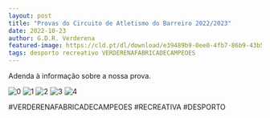 ```yaml
---
layout: post
title: "Provas do Circuito de Atletismo do Barreiro 2022/2023"
date: 2022-10-23
author: G.D.R. Verderena
featured-image: https://cld.pt/dl/download/e39489b9-0ee0-4fb7-86b9-43b59d646710/Adenda%20e%20Hor%C3%A1rio%20Corrida%20de%20S.%20Martinho%20G.%20D.%20R.%20Verderena%202022.23.%201.jpg
tags: desporto recreativo VERDERENAFABRICADECAMPEOES
---
```


Adenda à informação sobre a nossa prova.

![0](https://cld.pt/dl/download/e39489b9-0ee0-4fb7-86b9-43b59d646710/Adenda%20e%20Hor%C3%A1rio%20Corrida%20de%20S.%20Martinho%20G.%20D.%20R.%20Verderena%202022.23.%201.jpg)
![1](https://cld.pt/dl/download/26c5b3ed-d9eb-4121-9077-6715523c7917/Adenda%20e%20Hor%C3%A1rio%20Corrida%20de%20S.%20Martinho%20G.%20D.%20R.%20Verderena%202022.23.%202.jpg)
![2](https://cld.pt/dl/download/91b3dca8-6171-48e0-9eca-d080bfbd6d96/Adenda%20e%20Hor%C3%A1rio%20Corrida%20de%20S.%20Martinho%20G.%20D.%20R.%20Verderena%202022.23.%203.jpg)
![3](https://cld.pt/dl/download/9787fcd9-9cbe-4a7f-8926-f2dd4e78ba2b/Adenda%20e%20Hor%C3%A1rio%20Corrida%20de%20S.%20Martinho%20G.%20D.%20R.%20Verderena%202022.23.%204.jpg)
![4](https://cld.pt/dl/download/6d9ea64e-73bc-4e58-84c7-5a4579b16627/Adenda%20e%20Hor%C3%A1rio%20Corrida%20de%20S.%20Martinho%20G.%20D.%20R.%20Verderena%202022.23.%205.jpg)

#VERDERENAFABRICADECAMPEOES #RECREATIVA #DESPORTO
